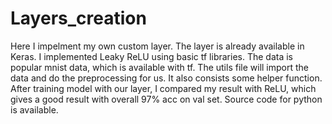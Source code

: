 # Layers_creation

Here I impelment my own custom layer. The layer is already available in Keras. I implemented Leaky ReLU using basic tf libraries. The data is popular mnist data, which is available with tf. The utils file will import the data and do the preprocessing for us. It also consists some helper function. After training model with our layer, I compared my result with ReLU, which gives a good result with overall 97% acc on val set. Source code for python is available.
